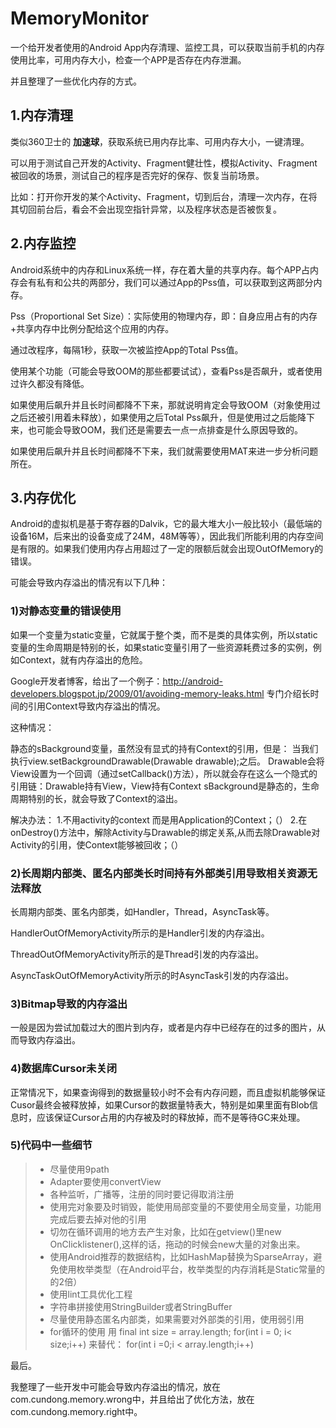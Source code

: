 # MemoryMonitor 

一个给开发者使用的Android App内存清理、监控工具，可以获取当前手机的内存使用比率，可用内存大小，检查一个APP是否存在内存泄漏。

并且整理了一些优化内存的方式。

## 1.内存清理

类似360卫士的 **加速球**，获取系统已用内存比率、可用内存大小，一键清理。

可以用于测试自己开发的Activity、Fragment健壮性，模拟Activity、Fragment被回收的场景，测试自己的程序是否完好的保存、恢复当前场景。

比如：打开你开发的某个Activity、Fragment，切到后台，清理一次内存，在将其切回前台后，看会不会出现空指针异常，以及程序状态是否被恢复。

## 2.内存监控

Android系统中的内存和Linux系统一样，存在着大量的共享内存。每个APP占内存会有私有和公共的两部分，我们可以通过App的Pss值，可以获取到这两部分内存。

Pss（Proportional Set Size）：实际使用的物理内存，即：自身应用占有的内存+共享内存中比例分配给这个应用的内存。

通过改程序，每隔1秒，获取一次被监控App的Total Pss值。

使用某个功能（可能会导致OOM的那些都要试试），查看Pss是否飙升，或者使用过许久都没有降低。

如果使用后飙升并且长时间都降不下来，那就说明肯定会导致OOM（对象使用过之后还被引用着未释放），如果使用之后Total Pss飙升，但是使用过之后能降下来，也可能会导致OOM，我们还是需要去一点一点排查是什么原因导致的。

如果使用后飙升并且长时间都降不下来，我们就需要使用MAT来进一步分析问题所在。

## 3.内存优化

Android的虚拟机是基于寄存器的Dalvik，它的最大堆大小一般比较小（最低端的设备16M，后来出的设备变成了24M，48M等等），因此我们所能利用的内存空间是有限的。如果我们使用内存占用超过了一定的限额后就会出现OutOfMemory的错误。

可能会导致内存溢出的情况有以下几种：

### 1)对静态变量的错误使用 

如果一个变量为static变量，它就属于整个类，而不是类的具体实例，所以static变量的生命周期是特别的长，如果static变量引用了一些资源耗费过多的实例，例如Context，就有内存溢出的危险。

Google开发者博客，给出了一个例子：http://android-developers.blogspot.jp/2009/01/avoiding-memory-leaks.html
专门介绍长时间的引用Context导致内存溢出的情况。

这种情况：

静态的sBackground变量，虽然没有显式的持有Context的引用，但是：
当我们执行view.setBackgroundDrawable(Drawable drawable);之后。
Drawable会将View设置为一个回调（通过setCallback()方法），所以就会存在这么一个隐式的引用链：Drawable持有View，View持有Context
sBackground是静态的，生命周期特别的长，就会导致了Context的溢出。

解决办法：
1.不用activity的context 而是用Application的Context；（）
2.在onDestroy()方法中，解除Activity与Drawable的绑定关系,从而去除Drawable对Activity的引用，使Context能够被回收；（）

### 2)长周期内部类、匿名内部类长时间持有外部类引用导致相关资源无法释放

长周期内部类、匿名内部类，如Handler，Thread，AsyncTask等。

HandlerOutOfMemoryActivity所示的是Handler引发的内存溢出。

ThreadOutOfMemoryActivity所示的是Thread引发的内存溢出。

AsyncTaskOutOfMemoryActivity所示的时AsyncTask引发的内存溢出。

### 3)Bitmap导致的内存溢出

一般是因为尝试加载过大的图片到内存，或者是内存中已经存在的过多的图片，从而导致内存溢出。

### 4)数据库Cursor未关闭
正常情况下，如果查询得到的数据量较小时不会有内存问题，而且虚拟机能够保证Cusor最终会被释放掉，如果Cursor的数据量特表大，特别是如果里面有Blob信息时，应该保证Cursor占用的内存被及时的释放掉，而不是等待GC来处理。
	
### 5)代码中一些细节

>* 尽量使用9path
>* Adapter要使用convertView
>* 各种监听，广播等，注册的同时要记得取消注册
>* 使用完对象要及时销毁，能使用局部变量的不要使用全局变量，功能用完成后要去掉对他的引用
>* 切勿在循环调用的地方去产生对象，比如在getview()里new OnClicklistener(),这样的话，拖动的时候会new大量的对象出来。
>* 使用Android推荐的数据结构，比如HashMap替换为SparseArray，避免使用枚举类型（在Android平台，枚举类型的内存消耗是Static常量的的2倍）
>* 使用lint工具优化工程
>* 字符串拼接使用StringBuilder或者StringBuffer
>* 尽量使用静态匿名内部类，如果需要对外部类的引用，使用弱引用
>* for循环的使用
用
final int size = array.length;
for(int i = 0; i< size;i++)
来替代：
for(int i =0;i < array.length;i++) 

最后。

我整理了一些开发中可能会导致内存溢出的情况，放在com.cundong.memory.wrong中，并且给出了优化方法，放在com.cundong.memory.right中。
